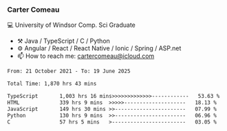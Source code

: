 ### Carter Comeau

💻 University of Windsor Comp. Sci Graduate

- ⚒️ Java / TypeScript / C / Python
- ⚙️ Angular / React / React Native / Ionic / Spring / ASP.net
- 📫 How to reach me: cartercomeau@icloud.com

<!--START_SECTION:waka-->

```txt
From: 21 October 2021 - To: 19 June 2025

Total Time: 1,870 hrs 43 mins

TypeScript       1,003 hrs 16 mins>>>>>>>>>>>>>------------   53.63 %
HTML             339 hrs 9 mins  >>>>>--------------------   18.13 %
JavaScript       149 hrs 30 mins >>-----------------------   07.99 %
Python           130 hrs 9 mins  >>-----------------------   06.96 %
C                57 hrs 5 mins   >------------------------   03.05 %
```

<!--END_SECTION:waka-->
